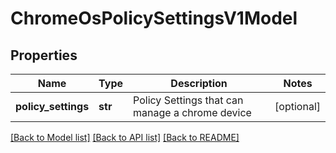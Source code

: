 # ChromeOsPolicySettingsV1Model

## Properties
Name | Type | Description | Notes
------------ | ------------- | ------------- | -------------
**policy_settings** | **str** | Policy Settings that can manage a chrome device | [optional] 

[[Back to Model list]](../README.md#documentation-for-models) [[Back to API list]](../README.md#documentation-for-api-endpoints) [[Back to README]](../README.md)


